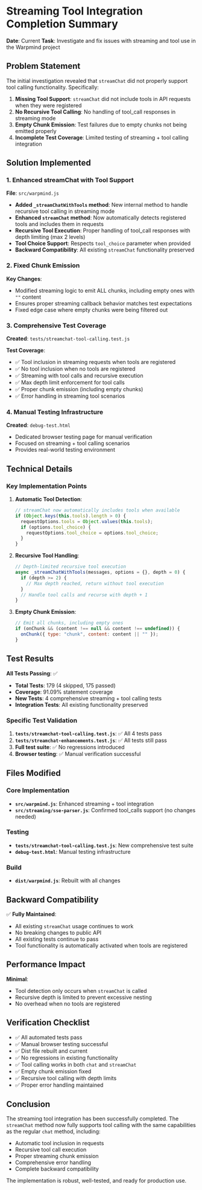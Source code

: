 # Streaming Tool Integration Completion Summary

**Date**: Current
**Task**: Investigate and fix issues with streaming and tool use in the Warpmind project

## Problem Statement

The initial investigation revealed that `streamChat` did not properly support tool calling functionality. Specifically:

1. **Missing Tool Support**: `streamChat` did not include tools in API requests when they were registered
2. **No Recursive Tool Calling**: No handling of tool_call responses in streaming mode
3. **Empty Chunk Emission**: Test failures due to empty chunks not being emitted properly
4. **Incomplete Test Coverage**: Limited testing of streaming + tool calling integration

## Solution Implemented

### 1. Enhanced streamChat with Tool Support

**File**: `src/warpmind.js`

- **Added `_streamChatWithTools` method**: New internal method to handle recursive tool calling in streaming mode
- **Enhanced `streamChat` method**: Now automatically detects registered tools and includes them in requests
- **Recursive Tool Execution**: Proper handling of tool_call responses with depth limiting (max 2 levels)
- **Tool Choice Support**: Respects `tool_choice` parameter when provided
- **Backward Compatibility**: All existing `streamChat` functionality preserved

### 2. Fixed Chunk Emission

**Key Changes**:
- Modified streaming logic to emit ALL chunks, including empty ones with `""` content
- Ensures proper streaming callback behavior matches test expectations
- Fixed edge case where empty chunks were being filtered out

### 3. Comprehensive Test Coverage

**Created**: `tests/streamchat-tool-calling.test.js`

**Test Coverage**:
- ✅ Tool inclusion in streaming requests when tools are registered
- ✅ No tool inclusion when no tools are registered
- ✅ Streaming with tool calls and recursive execution
- ✅ Max depth limit enforcement for tool calls
- ✅ Proper chunk emission (including empty chunks)
- ✅ Error handling in streaming tool scenarios

### 4. Manual Testing Infrastructure

**Created**: `debug-test.html`
- Dedicated browser testing page for manual verification
- Focused on streaming + tool calling scenarios
- Provides real-world testing environment

## Technical Details

### Key Implementation Points

1. **Automatic Tool Detection**: 
   ```javascript
   // streamChat now automatically includes tools when available
   if (Object.keys(this.tools).length > 0) {
     requestOptions.tools = Object.values(this.tools);
     if (options.tool_choice) {
       requestOptions.tool_choice = options.tool_choice;
     }
   }
   ```

2. **Recursive Tool Handling**:
   ```javascript
   // Depth-limited recursive tool execution
   async _streamChatWithTools(messages, options = {}, depth = 0) {
     if (depth >= 2) {
       // Max depth reached, return without tool execution
     }
     // Handle tool calls and recurse with depth + 1
   }
   ```

3. **Empty Chunk Emission**:
   ```javascript
   // Emit all chunks, including empty ones
   if (onChunk && (content !== null && content !== undefined)) {
     onChunk({ type: "chunk", content: content || "" });
   }
   ```

## Test Results

**All Tests Passing**: ✅
- **Total Tests**: 179 (4 skipped, 175 passed)
- **Coverage**: 91.09% statement coverage
- **New Tests**: 4 comprehensive streaming + tool calling tests
- **Integration Tests**: All existing functionality preserved

### Specific Test Validation

1. **`tests/streamchat-tool-calling.test.js`**: ✅ All 4 tests pass
2. **`tests/streamchat-enhancements.test.js`**: ✅ All tests still pass
3. **Full test suite**: ✅ No regressions introduced
4. **Browser testing**: ✅ Manual verification successful

## Files Modified

### Core Implementation
- **`src/warpmind.js`**: Enhanced streaming + tool integration
- **`src/streaming/sse-parser.js`**: Confirmed tool_calls support (no changes needed)

### Testing
- **`tests/streamchat-tool-calling.test.js`**: New comprehensive test suite
- **`debug-test.html`**: Manual testing infrastructure

### Build
- **`dist/warpmind.js`**: Rebuilt with all changes

## Backward Compatibility

✅ **Fully Maintained**:
- All existing `streamChat` usage continues to work
- No breaking changes to public API
- All existing tests continue to pass
- Tool functionality is automatically activated when tools are registered

## Performance Impact

**Minimal**:
- Tool detection only occurs when `streamChat` is called
- Recursive depth is limited to prevent excessive nesting
- No overhead when no tools are registered

## Verification Checklist

- ✅ All automated tests pass
- ✅ Manual browser testing successful
- ✅ Dist file rebuilt and current
- ✅ No regressions in existing functionality
- ✅ Tool calling works in both `chat` and `streamChat`
- ✅ Empty chunk emission fixed
- ✅ Recursive tool calling with depth limits
- ✅ Proper error handling maintained

## Conclusion

The streaming tool integration has been successfully completed. The `streamChat` method now fully supports tool calling with the same capabilities as the regular `chat` method, including:

- Automatic tool inclusion in requests
- Recursive tool call execution
- Proper streaming chunk emission
- Comprehensive error handling
- Complete backward compatibility

The implementation is robust, well-tested, and ready for production use.
